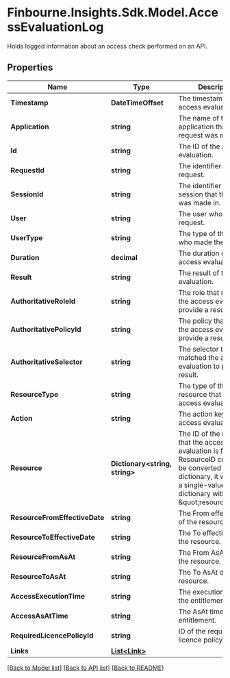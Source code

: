 # Finbourne.Insights.Sdk.Model.AccessEvaluationLog
Holds logged information about an access check performed on an API.

## Properties

Name | Type | Description | Notes
------------ | ------------- | ------------- | -------------
**Timestamp** | **DateTimeOffset** | The timestamp of the access evaluation. | 
**Application** | **string** | The name of the application that the request was made from. | 
**Id** | **string** | The ID of the access evaluation. | 
**RequestId** | **string** | The identifier of the request. | [optional] 
**SessionId** | **string** | The identifier of the session that the request was made in. | [optional] 
**User** | **string** | The user who made the request. | 
**UserType** | **string** | The type of the user who made the request. | [optional] 
**Duration** | **decimal** | The duration of the access evaluation. | 
**Result** | **string** | The result of the access evaluation. | [optional] 
**AuthoritativeRoleId** | **string** | The role that matched the access evaluation to provide a result. | [optional] 
**AuthoritativePolicyId** | **string** | The policy that matched the access evaluation to provide a result. | [optional] 
**AuthoritativeSelector** | **string** | The selector that matched the access evaluation to provide a result. | [optional] 
**ResourceType** | **string** | The type of the resource that the access evaluation is for. | [optional] 
**Action** | **string** | The action key of the access evaluation. | [optional] 
**Resource** | **Dictionary&lt;string, string&gt;** | The ID of the resource that the access evaluation is for. If the ResourceID could not be converted to a dictionary, it will return a single-value dictionary with the key \&quot;resourceId\&quot;. | [optional] 
**ResourceFromEffectiveDate** | **string** | The From effective date of the resource. | [optional] 
**ResourceToEffectiveDate** | **string** | The To effective date of the resource. | [optional] 
**ResourceFromAsAt** | **string** | The From AsAt date of the resource. | [optional] 
**ResourceToAsAt** | **string** | The To AsAt date of the resource. | [optional] 
**AccessExecutionTime** | **string** | The execution time of the entitlement. | [optional] 
**AccessAsAtTime** | **string** | The AsAt time of the entitlement. | [optional] 
**RequiredLicencePolicyId** | **string** | ID of the required licence policy. | [optional] 
**Links** | [**List&lt;Link&gt;**](Link.md) |  | [optional] 

[[Back to Model list]](../README.md#documentation-for-models) [[Back to API list]](../README.md#documentation-for-api-endpoints) [[Back to README]](../README.md)

